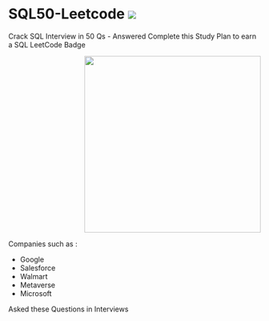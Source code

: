 # SQL50-Leetcode <img src="https://leetcode.com/static/images/LeetCode_logo_rvs.png"/>
Crack SQL Interview in 50 Qs - Answered
Complete this Study Plan to earn a SQL LeetCode Badge
<div align = "right">
 <img src = "https://institute.careerguide.com/wp-content/uploads/2020/09/interviewp_dribbble.gif" style="width: 22rem;" />
 </div>
 
Companies such as :
* Google
* Salesforce
* Walmart
* Metaverse
* Microsoft
 
Asked these Questions in Interviews
